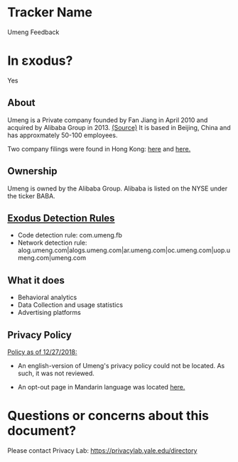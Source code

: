 # Tracker Name
Umeng Feedback

# In εxodus?
Yes

## About

Umeng is a Private company founded by Fan Jiang in April 2010 and acquired by Alibaba Group in 2013. [(Source)](https://techcrunch.com/2013/11/20/umeng-alibaba/)  It is based in Beijing, China and has approxmately 50-100 employees.  

Two company filings were found in Hong Kong: [here](https://opencorporates.com/companies/hk/1579937) and [here.](https://opencorporates.com/companies/hk/2756553)

## Ownership

Umeng is owned by the Alibaba Group.  Alibaba is listed on the NYSE under the ticker BABA.  


## [Exodus Detection Rules](https://exodus-privacy.eu.org)

* Code detection rule: com.umeng.fb
* Network detection rule: alog.umeng.com|alogs.umeng.com|ar.umeng.com|oc.umeng.com|uop.umeng.com|umeng.com

## What it does

* Behavioral analytics
* Data Collection and usage statistics
* Advertising platforms

## Privacy Policy

[Policy as of 12/27/2018:](http://mobile.umeng.com/privacypolicy/)

* An english-version of Umeng's privacy policy could not be located. As such, it was not reviewed.  

* An opt-out page in Mandarin language was located [here.](https://outdip.umeng.com/opt_out.html?spm=a211g2.181323.0.0.3cb23604DDAijH)   
# Questions or concerns about this document?
Please contact Privacy Lab: https://privacylab.yale.edu/directory
